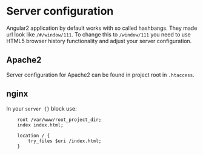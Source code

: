 # Server configuration

Angular2 application by default works with so called hashbangs. They made url look like `/#/window/111`. To change this to `/window/111` you need to use HTML5 browser history functionality and adjust your server configuration.

## Apache2

Server configuration for Apache2 can be found in project root in `.htaccess`.

## nginx

In your `server {}` block use:

```
    root /var/www/root_project_dir;
    index index.html;

    location / {
        try_files $uri /index.html;
    }
```
